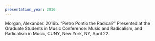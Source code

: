 ```yaml
---
presentation_year: 2016
---
```

Morgan, Alexander. 2016b. “Pietro Pontio the Radical?” Presented at the Graduate Students in Music Conference: Music and Radicalism, and Radicalism in Music, CUNY, New York, NY, April 22.
